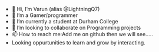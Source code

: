 - 👋 Hi, I’m Varun (alias @LightningQ7)
- 👀 I’m a Gamer/programmer
- 🌱 I’m currently a student at Durham College
- 💞️ I’m looking to collaborate on Programming projects
- 📫 How to reach me:Add me on github then we will see.....
- Looking oppurtunities to learn and grow by interacting.

<!---
LightningQ7/LightningQ7 is a ✨ special ✨ repository because its `README.md` (this file) appears on your GitHub profile.
You can click the Preview link to take a look at your changes.
--->
